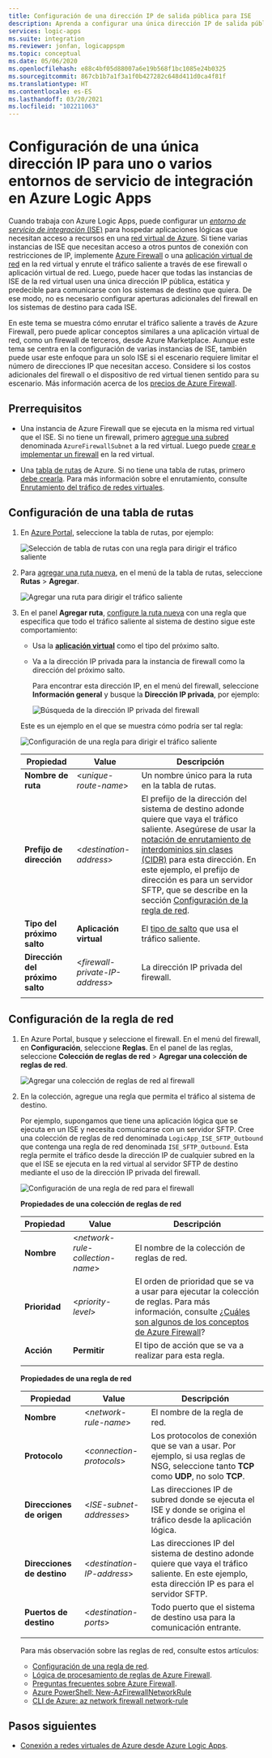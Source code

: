 ```yaml
---
title: Configuración de una dirección IP de salida pública para ISE
description: Aprenda a configurar una única dirección IP de salida pública para entornos del servicio de integración (ISE) en Azure Logic Apps
services: logic-apps
ms.suite: integration
ms.reviewer: jonfan, logicappspm
ms.topic: conceptual
ms.date: 05/06/2020
ms.openlocfilehash: e88c4bf05d88007a6e19b568f1bc1085e24b0325
ms.sourcegitcommit: 867cb1b7a1f3a1f0b427282c648d411d0ca4f81f
ms.translationtype: HT
ms.contentlocale: es-ES
ms.lasthandoff: 03/20/2021
ms.locfileid: "102211063"
---
```

# <a name="set-up-a-single-ip-address-for-one-or-more-integration-service-environments-in-azure-logic-apps"></a>Configuración de una única dirección IP para uno o varios entornos de servicio de integración en Azure Logic Apps

Cuando trabaja con Azure Logic Apps, puede configurar un [*entorno de servicio de integración* (ISE)](../logic-apps/connect-virtual-network-vnet-isolated-environment-overview.md) para hospedar aplicaciones lógicas que necesitan acceso a recursos en una [red virtual de Azure](../virtual-network/virtual-networks-overview.md). Si tiene varias instancias de ISE que necesitan acceso a otros puntos de conexión con restricciones de IP, implemente [Azure Firewall](../firewall/overview.md) o una [aplicación virtual de red](../virtual-network/virtual-networks-overview.md#filter-network-traffic) en la red virtual y enrute el tráfico saliente a través de ese firewall o aplicación virtual de red. Luego, puede hacer que todas las instancias de ISE de la red virtual usen una única dirección IP pública, estática y predecible para comunicarse con los sistemas de destino que quiera. De ese modo, no es necesario configurar aperturas adicionales del firewall en los sistemas de destino para cada ISE.

En este tema se muestra cómo enrutar el tráfico saliente a través de Azure Firewall, pero puede aplicar conceptos similares a una aplicación virtual de red, como un firewall de terceros, desde Azure Marketplace. Aunque este tema se centra en la configuración de varias instancias de ISE, también puede usar este enfoque para un solo ISE si el escenario requiere limitar el número de direcciones IP que necesitan acceso. Considere si los costos adicionales del firewall o el dispositivo de red virtual tienen sentido para su escenario. Más información acerca de los [precios de Azure Firewall](https://azure.microsoft.com/pricing/details/azure-firewall/).

## <a name="prerequisites"></a>Prerrequisitos

* Una instancia de Azure Firewall que se ejecuta en la misma red virtual que el ISE. Si no tiene un firewall, primero [agregue una subred](../virtual-network/virtual-network-manage-subnet.md#add-a-subnet) denominada `AzureFirewallSubnet` a la red virtual. Luego puede [crear e implementar un firewall](../firewall/tutorial-firewall-deploy-portal.md#deploy-the-firewall) en la red virtual.

* Una [tabla de rutas](../virtual-network/manage-route-table.md) de Azure. Si no tiene una tabla de rutas, primero [debe crearla](../virtual-network/manage-route-table.md#create-a-route-table). Para más información sobre el enrutamiento, consulte [Enrutamiento del tráfico de redes virtuales](../virtual-network/virtual-networks-udr-overview.md).

## <a name="set-up-route-table"></a>Configuración de una tabla de rutas

1. En [Azure Portal](https://portal.azure.com), seleccione la tabla de rutas, por ejemplo:

   ![Selección de tabla de rutas con una regla para dirigir el tráfico saliente](./media/connect-virtual-network-vnet-set-up-single-ip-address/select-route-table-for-virtual-network.png)

1. Para [agregar una ruta nueva](../virtual-network/manage-route-table.md#create-a-route), en el menú de la tabla de rutas, seleccione **Rutas** > **Agregar**.

   ![Agregar una ruta para dirigir el tráfico saliente](./media/connect-virtual-network-vnet-set-up-single-ip-address/add-route-to-route-table.png)

1. En el panel **Agregar ruta**, [configure la ruta nueva](../virtual-network/manage-route-table.md#create-a-route) con una regla que especifica que todo el tráfico saliente al sistema de destino sigue este comportamiento:

   * Usa la [**aplicación virtual**](../virtual-network/virtual-networks-udr-overview.md#user-defined) como el tipo del próximo salto.

   * Va a la dirección IP privada para la instancia de firewall como la dirección del próximo salto.

     Para encontrar esta dirección IP, en el menú del firewall, seleccione **Información general** y busque la **Dirección IP privada**, por ejemplo:

     ![Búsqueda de la dirección IP privada del firewall](./media/connect-virtual-network-vnet-set-up-single-ip-address/find-firewall-private-ip-address.png)

   Este es un ejemplo en el que se muestra cómo podría ser tal regla:

   ![Configuración de una regla para dirigir el tráfico saliente](./media/connect-virtual-network-vnet-set-up-single-ip-address/add-rule-to-route-table.png)

   | Propiedad | Value | Descripción |
   |----------|-------|-------------|
   | **Nombre de ruta** | <*unique-route-name*> | Un nombre único para la ruta en la tabla de rutas. |
   | **Prefijo de dirección** | <*destination-address*> | El prefijo de la dirección del sistema de destino adonde quiere que vaya el tráfico saliente. Asegúrese de usar la [notación de enrutamiento de interdominios sin clases (CIDR)](https://en.wikipedia.org/wiki/Classless_Inter-Domain_Routing) para esta dirección. En este ejemplo, el prefijo de dirección es para un servidor SFTP, que se describe en la sección [Configuración de la regla de red](#set-up-network-rule). |
   | **Tipo del próximo salto** | **Aplicación virtual** | El [tipo de salto](../virtual-network/virtual-networks-udr-overview.md#next-hop-types-across-azure-tools) que usa el tráfico saliente. |
   | **Dirección del próximo salto** | <*firewall-private-IP-address*> | La dirección IP privada del firewall. |
   |||

<a name="set-up-network-rule"></a>

## <a name="set-up-network-rule"></a>Configuración de la regla de red

1. En Azure Portal, busque y seleccione el firewall. En el menú del firewall, en **Configuración**, seleccione **Reglas**. En el panel de las reglas, seleccione **Colección de reglas de red** > **Agregar una colección de reglas de red**.

   ![Agregar una colección de reglas de red al firewall](./media/connect-virtual-network-vnet-set-up-single-ip-address/add-network-rule-collection.png)

1. En la colección, agregue una regla que permita el tráfico al sistema de destino.

   Por ejemplo, supongamos que tiene una aplicación lógica que se ejecuta en un ISE y necesita comunicarse con un servidor SFTP. Cree una colección de reglas de red denominada `LogicApp_ISE_SFTP_Outbound` que contenga una regla de red denominada `ISE_SFTP_Outbound`. Esta regla permite el tráfico desde la dirección IP de cualquier subred en la que el ISE se ejecuta en la red virtual al servidor SFTP de destino mediante el uso de la dirección IP privada del firewall.

   ![Configuración de una regla de red para el firewall](./media/connect-virtual-network-vnet-set-up-single-ip-address/set-up-network-rule-for-firewall.png)

   **Propiedades de una colección de reglas de red**

   | Propiedad | Value | Descripción |
   |----------|-------|-------------|
   | **Nombre** | <*network-rule-collection-name*> | El nombre de la colección de reglas de red. |
   | **Prioridad** | <*priority-level*> | El orden de prioridad que se va a usar para ejecutar la colección de reglas. Para más información, consulte [¿Cuáles son algunos de los conceptos de Azure Firewall](../firewall/firewall-faq.yml#what-are-some-azure-firewall-concepts)? |
   | **Acción** | **Permitir** | El tipo de acción que se va a realizar para esta regla. |
   |||

   **Propiedades de una regla de red**

   | Propiedad | Value | Descripción |
   |----------|-------|-------------|
   | **Nombre** | <*network-rule-name*> | El nombre de la regla de red. |
   | **Protocolo** | <*connection-protocols*> | Los protocolos de conexión que se van a usar. Por ejemplo, si usa reglas de NSG, seleccione tanto **TCP** como **UDP**, no solo **TCP**. |
   | **Direcciones de origen** | <*ISE-subnet-addresses*> | Las direcciones IP de subred donde se ejecuta el ISE y donde se origina el tráfico desde la aplicación lógica. |
   | **Direcciones de destino** | <*destination-IP-address*> | Las direcciones IP del sistema de destino adonde quiere que vaya el tráfico saliente. En este ejemplo, esta dirección IP es para el servidor SFTP. |
   | **Puertos de destino** | <*destination-ports*> | Todo puerto que el sistema de destino usa para la comunicación entrante. |
   |||

   Para más observación sobre las reglas de red, consulte estos artículos:

   * [Configuración de una regla de red](../firewall/tutorial-firewall-deploy-portal.md#configure-a-network-rule).
   * [Lógica de procesamiento de reglas de Azure Firewall](../firewall/rule-processing.md#network-rules-and-applications-rules).
   * [Preguntas frecuentes sobre Azure Firewall](../firewall/firewall-faq.yml).
   * [Azure PowerShell: New-AzFirewallNetworkRule](/powershell/module/az.network/new-azfirewallnetworkrule)
   * [CLI de Azure: az network firewall network-rule](/cli/azure/ext/azure-firewall/network/firewall/network-rule#ext-azure-firewall-az-network-firewall-network-rule-create)

## <a name="next-steps"></a>Pasos siguientes

* [Conexión a redes virtuales de Azure desde Azure Logic Apps](../logic-apps/connect-virtual-network-vnet-isolated-environment.md).
